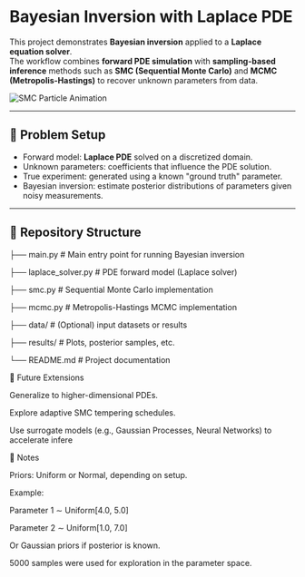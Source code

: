 # Bayesian Inversion with Laplace PDE

This project demonstrates **Bayesian inversion** applied to a **Laplace equation solver**.  
The workflow combines **forward PDE simulation** with **sampling-based inference** methods such as **SMC (Sequential Monte Carlo)** and **MCMC (Metropolis-Hastings)** to recover unknown parameters from data.

![SMC Particle Animation](particle_histograms_animation.gif)




---

## 🔬 Problem Setup
- Forward model: **Laplace PDE** solved on a discretized domain.
- Unknown parameters: coefficients that influence the PDE solution.
- True experiment: generated using a known "ground truth" parameter.
- Bayesian inversion: estimate posterior distributions of parameters given noisy measurements.

---

## 📂 Repository Structure
├── main.py # Main entry point for running Bayesian inversion

├── laplace_solver.py # PDE forward model (Laplace solver)

├── smc.py # Sequential Monte Carlo implementation

├── mcmc.py # Metropolis-Hastings MCMC implementation

├── data/ # (Optional) input datasets or results

├── results/ # Plots, posterior samples, etc.

└── README.md # Project documentation


🚀 Future Extensions

Generalize to higher-dimensional PDEs.

Explore adaptive SMC tempering schedules.

Use surrogate models (e.g., Gaussian Processes, Neural Networks) to accelerate infere


📝 Notes

Priors: Uniform or Normal, depending on setup.

Example:

Parameter 1 ∼ Uniform[4.0, 5.0]

Parameter 2 ∼ Uniform[1.0, 7.0]

Or Gaussian priors if posterior is known.

5000 samples were used for exploration in the parameter space.
